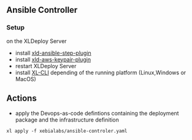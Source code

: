 ## Ansible Controller

### Setup
on the XLDeploy Server
* install [xld-ansible-step-plugin](https://github.com/xebialabs-community/xld-ansible-step-plugin/releases/download/v1.1.0-rc.7/xld-ansible-step-plugin-1.1.0-rc.7.xldp)
* install [xld-aws-keypair-plugin](./plugins/xld-aws-keypair-plugin-0.0.1.jar)
* restart XLDeploy Server
* install [XL-CLI](https://dist.xebialabs.com/public/xl-cli/9.6.2/) depending of the running platform (Linux,Windows or MacOS)

## Actions
* apply the Devops-as-code defintions containing the deployment package
  and the infrastructure definition

```
xl apply -f xebialabs/ansible-controler.yaml
``` 


